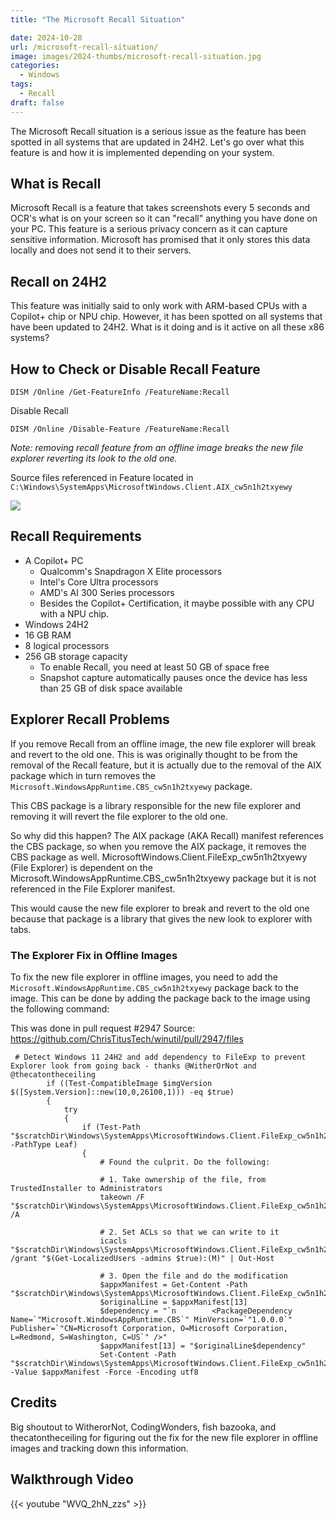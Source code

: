 ```yaml
---
title: "The Microsoft Recall Situation"

date: 2024-10-28
url: /microsoft-recall-situation/
image: images/2024-thumbs/microsoft-recall-situation.jpg
categories:
  - Windows
tags:
  - Recall
draft: false
---
```

The Microsoft Recall situation is a serious issue as the feature has been spotted in all systems that are updated in 24H2. Let's go over what this feature is and how it is implemented depending on your system.
<!--more-->

## What is Recall

Microsoft Recall is a feature that takes screenshots every 5 seconds and OCR's what is on your screen so it can "recall" anything you have done on your PC. This feature is a serious privacy concern as it can capture sensitive information. Microsoft has promised that it only stores this data locally and does not send it to their servers.

## Recall on 24H2

This feature was initially said to only work with ARM-based CPUs with a Copilot+ chip or NPU chip. However, it has been spotted on all systems that have been updated to 24H2. What is it doing and is it active on all these x86 systems?

## How to Check or Disable Recall Feature

```
DISM /Online /Get-FeatureInfo /FeatureName:Recall
```

Disable Recall

```
DISM /Online /Disable-Feature /FeatureName:Recall
```

*Note: removing recall feature from an offline image breaks the new file explorer reverting its look to the old one.*

Source files referenced in Feature located in `C:\Windows\SystemApps\MicrosoftWindows.Client.AIX_cw5n1h2txyewy`

![](/images/2024/microsoft-recall-situation/recall-aix-files.png)

## Recall Requirements

- A Copilot+ PC
  - Qualcomm's Snapdragon X Elite processors
  - Intel's Core Ultra processors
  - AMD's AI 300 Series processors
  - Besides the Copilot+ Certification, it maybe possible with any CPU with a NPU chip.
- Windows 24H2
- 16 GB RAM
- 8 logical processors
- 256 GB storage capacity
  - To enable Recall, you need at least 50 GB of space free
  - Snapshot capture automatically pauses once the device has less than 25 GB of disk space available

## Explorer Recall Problems

If you remove Recall from an offline image, the new file explorer will break and revert to the old one. This is was originally thought to be from the removal of the Recall feature, but it is actually due to the removal of the AIX package which in turn removes the `Microsoft.WindowsAppRuntime.CBS_cw5n1h2txyewy` package. 

This CBS package is a library responsible for the new file explorer and removing it will revert the file explorer to the old one.

So why did this happen? The AIX package (AKA Recall) manifest references the CBS package, so when you remove the AIX package, it removes the CBS package as well. MicrosoftWindows.Client.FileExp_cw5n1h2txyewy (File Explorer) is dependent on the Microsoft.WindowsAppRuntime.CBS_cw5n1h2txyewy package but it is not referenced in the File Explorer manifest.

This would cause the new file explorer to break and revert to the old one because that package is a library that gives the new look to explorer with tabs.

### The Explorer Fix in Offline Images

To fix the new file explorer in offline images, you need to add the `Microsoft.WindowsAppRuntime.CBS_cw5n1h2txyewy` package back to the image. This can be done by adding the package back to the image using the following command:

This was done in pull request #2947 Source: <https://github.com/ChrisTitusTech/winutil/pull/2947/files>

```
 # Detect Windows 11 24H2 and add dependency to FileExp to prevent Explorer look from going back - thanks @WitherOrNot and @thecatontheceiling
        if ((Test-CompatibleImage $imgVersion $([System.Version]::new(10,0,26100,1))) -eq $true)
        {
            try
            {
                if (Test-Path "$scratchDir\Windows\SystemApps\MicrosoftWindows.Client.FileExp_cw5n1h2txyewy\appxmanifest.xml" -PathType Leaf)
                {
                    # Found the culprit. Do the following:

                    # 1. Take ownership of the file, from TrustedInstaller to Administrators
                    takeown /F "$scratchDir\Windows\SystemApps\MicrosoftWindows.Client.FileExp_cw5n1h2txyewy\appxmanifest.xml" /A

                    # 2. Set ACLs so that we can write to it
                    icacls "$scratchDir\Windows\SystemApps\MicrosoftWindows.Client.FileExp_cw5n1h2txyewy\appxmanifest.xml" /grant "$(Get-LocalizedUsers -admins $true):(M)" | Out-Host

                    # 3. Open the file and do the modification
                    $appxManifest = Get-Content -Path "$scratchDir\Windows\SystemApps\MicrosoftWindows.Client.FileExp_cw5n1h2txyewy\appxmanifest.xml"
                    $originalLine = $appxManifest[13]
                    $dependency = "`n        <PackageDependency Name=`"Microsoft.WindowsAppRuntime.CBS`" MinVersion=`"1.0.0.0`" Publisher=`"CN=Microsoft Corporation, O=Microsoft Corporation, L=Redmond, S=Washington, C=US`" />"
                    $appxManifest[13] = "$originalLine$dependency"
                    Set-Content -Path "$scratchDir\Windows\SystemApps\MicrosoftWindows.Client.FileExp_cw5n1h2txyewy\appxmanifest.xml" -Value $appxManifest -Force -Encoding utf8
```

## Credits

Big shoutout to WitherorNot, CodingWonders, fish bazooka, and thecatontheceiling for figuring out the fix for the new file explorer in offline images and tracking down this information.

## Walkthrough Video

{{< youtube "WVQ_2hN_zzs" >}}
